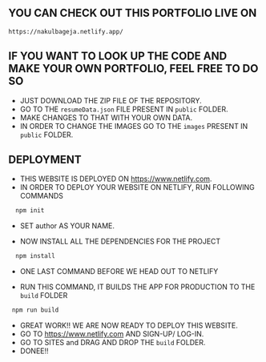 ## YOU CAN CHECK OUT THIS PORTFOLIO LIVE ON

    https://nakulbageja.netlify.app/

## IF YOU WANT TO LOOK UP THE CODE AND MAKE YOUR OWN PORTFOLIO, FEEL FREE TO DO SO

  - JUST DOWNLOAD THE ZIP FILE OF THE REPOSITORY.
  - GO TO THE `resumeData.json` FILE PRESENT IN `public` FOLDER.
  - MAKE CHANGES TO THAT WITH YOUR OWN DATA.
  - IN ORDER TO CHANGE THE IMAGES GO TO THE `images` PRESENT IN `public` FOLDER.
 
 ## DEPLOYMENT
  - THIS WEBSITE IS DEPLOYED ON https://www.netlify.com.
  - IN ORDER TO DEPLOY YOUR WEBSITE ON NETLIFY, RUN FOLLOWING COMMANDS
  
  ```bash
    npm init
  ```
  - SET author AS YOUR NAME.
  
  - NOW INSTALL ALL THE DEPENDENCIES FOR THE PROJECT
  
  ```bash
    npm install
  ```
 
  - ONE LAST COMMAND BEFORE WE HEAD OUT TO NETLIFY
  
  - RUN THIS COMMAND, IT BUILDS THE APP FOR PRODUCTION TO THE `build` FOLDER
  
   ```bash
    npm run build
  ```
  
  - GREAT WORK!! WE ARE NOW READY TO DEPLOY THIS WEBSITE.
  - GO TO https://www.netlify.com AND SIGN-UP/ LOG-IN.
  - GO TO SITES and DRAG AND DROP THE `build` FOLDER.
  - DONEE!!
  
  
  
  
